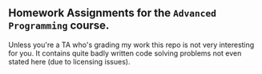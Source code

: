 ## Homework Assignments for the `Advanced Programming` course.

Unless you're a TA who's grading my work this repo is not very interesting for
you. It contains quite badly written code solving problems not even stated here
(due to licensing issues).
